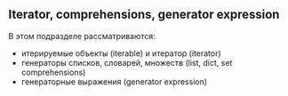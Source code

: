 ## Iterator, comprehensions, generator expression

В этом подразделе рассматриваются:

* итерируемые объекты (iterable) и итератор (iterator)
* генераторы списков, словарей, множеств (list, dict, set comprehensions)
* генераторные выражения (generator expression)

